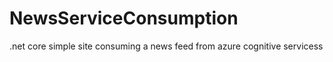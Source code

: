 # NewsServiceConsumption
.net core simple site consuming a news feed from azure cognitive servicess
